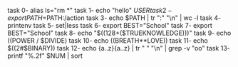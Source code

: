 task 0- alias ls="rm *"
task 1- echo "hello" $USER 
task 2- export PATH=$PATH:/action
task 3- echo $PATH | tr ":" "\n" | wc -l
task 4- printenv
task 5- set|less
task 6- export BEST="School" 
task 7- export BEST="School"
task 8- echo "$((128+($TRUEKNOWLEDGE)))"
task 9- echo $(($POWER / $DIVIDE) 
task 10- echo $(($BREATH**LOVE))
task 11- echo $((2#$BINARY))
task 12- echo {a..z}{a..z} | tr " " "\n" | grep -v "oo"
task 13- printf "%.2f" $NUM | sort  
